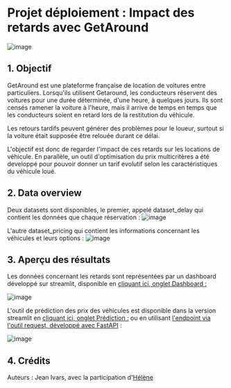 # Projet déploiement : Impact des retards avec GetAround

![image](https://user-images.githubusercontent.com/96300465/202905294-fa20ea95-12a3-486e-9d63-2559adbff01e.png)

## 1. Objectif

GetAround est une plateforme française de location de voitures entre particuliers. Lorsqu'ils utilisent Getaround, les conducteurs réservent des voitures pour une durée déterminée, d'une heure, à quelques jours. Ils sont censés ramener la voiture à l'heure, mais il arrive de temps en temps que les conducteurs soient en retard lors de la restitution du véhicule.

Les retours tardifs peuvent générer des problèmes pour le loueur, surtout si la voiture était supposée être relouée durant ce délai.

L'objectif est donc de regarder l'impact de ces retards sur les locations de véhicule. En parallèle, un outil d'optimisation du prix multicritères a été developpé pour pouvoir donner un tarif evolutif selon les caractéristiques du véhicule loué.

## 2. Data overview

Deux datasets sont disponibles, le premier, appelé dataset_delay qui contient les données que chaque réservation : 
![image](https://user-images.githubusercontent.com/96300465/202905572-7afe1b27-9708-466f-bee2-c60a3ae6891d.png)

L'autre dataset_pricing qui contient les informations concernant les véhicules et leurs options :
![image](https://user-images.githubusercontent.com/96300465/202905597-4abf9588-49ad-43f4-a3d2-7a018a4b8e64.png)

## 3. Aperçu des résultats 

Les données concernant les retards sont représentées par un dashboard développé sur streamlit, disponible en <a href='https://deploiement-jedha-getaround.herokuapp.com/'>cliquant ici, onglet Dashboard :</a>

![image](https://user-images.githubusercontent.com/96300465/202905684-bad0025d-ce23-4161-8bbd-020faaa5de14.png)

L'outil de prédiction des prix des véhicules est disponible dans la version streamlit en <a href='https://deploiement-jedha-getaround.herokuapp.com/'>cliquant ici, onglet Prédiction :</a> ou en utilisant <a href='https://fastapideployjedha2.herokuapp.com/'>l'endpoint via l'outil request, développé avec FastAPI</a> :

![image](https://user-images.githubusercontent.com/96300465/202905712-e0a56ab3-46c7-4677-87f6-ff0eb6545774.png)


## 4. Crédits

Auteurs : Jean Ivars, avec la participation d'<a href='https://github.com/Bebock'>Hélène</a>
